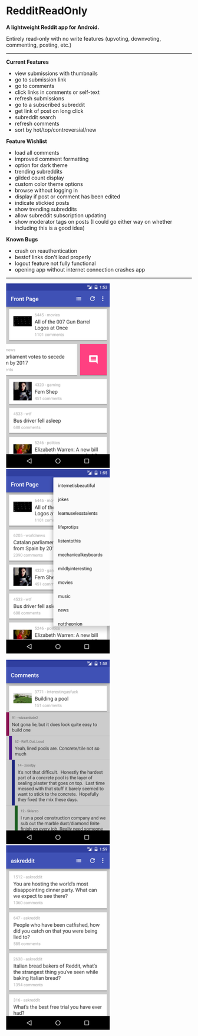 # RedditReadOnly

**A lightweight Reddit app for Android.**

Entirely read-only with no write features (upvoting, downvoting, commenting, posting, etc.)

---

**Current Features**
 - view submissions with thumbnails
 - go to submission link
 - go to comments
 - click links in comments or self-text
 - refresh submissions
 - go to a subscribed subreddit
 - get link of post on long click
 - subreddit search
 - refresh comments
 - sort by hot/top/controversial/new

**Feature Wishlist**
 - load all comments
 - improved comment formatting
 - option for dark theme
 - trending subreddits
 - gilded count display
 - custom color theme options
 - browse without logging in
 - display if post or comment has been edited
 - indicate stickied posts
 - show trending subreddits
 - allow subreddit subscription updating
 - show moderator tags on posts (I could go either way on whether including this is a good idea)

**Known Bugs**
 - crash on reauthentication
 - bestof links don't load properly
 - logout feature not fully functional
 - opening app without internet connection crashes app
 
---
 
<a href="Screenshot 1"><img src="./screenshot1.png" height="500" width="281" ></a>
<a href="Screenshot 2"><img src="./screenshot2.png" height="500" width="281" ></a>

<a href="Screenshot 3"><img src="./screenshot3.png" height="500" width="281" ></a>
<a href="Screenshot 4"><img src="./screenshot4.png" height="500" width="281" ></a>


